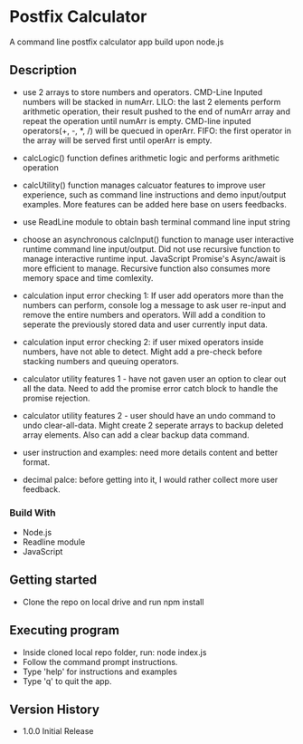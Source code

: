 # Postfix Calculator

A command line postfix calculator app build upon node.js

## Description

- use 2 arrays to store numbers and operators. CMD-Line Inputed numbers will be stacked in numArr. LILO: the last 2 elements perform arithmetic operation, their result pushed to the end of numArr array and repeat the operation until numArr is empty. CMD-line inputed operators(+, -, \*, /) will be quecued in operArr. FIFO: the first operator in the array will be served first until operArr is empty.

- calcLogic() function defines arithmetic logic and performs arithmetic operation
- calcUtility() function manages calcuator features to improve user experience, such as command line instructions and demo input/output examples. More features can be added here base on users feedbacks.
- use ReadLine module to obtain bash terminal command line input string

- choose an asynchronous calcInput() function to manage user interactive runtime command line input/output. Did not use recursive function to manage interactive runtime input. JavaScript Promise's Async/await is more efficient to manage. Recursive function also consumes more memory space and time comlexity.

- calculation input error checking 1: If user add operators more than the numbers can perform, console log a message to ask user re-input and remove the entire numbers and operators. Will add a condition to seperate the previously stored data and user currently input data.

- calculation input error checking 2: if user mixed operators inside numbers, have not able to detect. Might add a pre-check before stacking numbers and queuing operators.

- calculator utility features 1 - have not gaven user an option to clear out all the data. Need to add the promise error catch block to handle the promise rejection.

- calculator utility features 2 - user should have an undo command to undo clear-all-data. Might create 2 seperate arrays to backup deleted array elements. Also can add a clear backup data command.

- user instruction and examples: need more details content and better format.

- decimal palce: before getting into it, I would rather collect more user feedback.

### Build With

- Node.js
- Readline module
- JavaScript

## Getting started

- Clone the repo on local drive and run npm install

## Executing program

- Inside cloned local repo folder, run: node index.js
- Follow the command prompt instructions.
- Type 'help' for instructions and examples
- Type 'q' to quit the app.

## Version History

- 1.0.0 Initial Release
